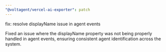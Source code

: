 ```yaml
---
"@voltagent/vercel-ai-exporter": patch
---
```


fix: resolve displayName issue in agent events

Fixed an issue where the displayName property was not being properly handled in agent events, ensuring consistent agent identification across the system.
